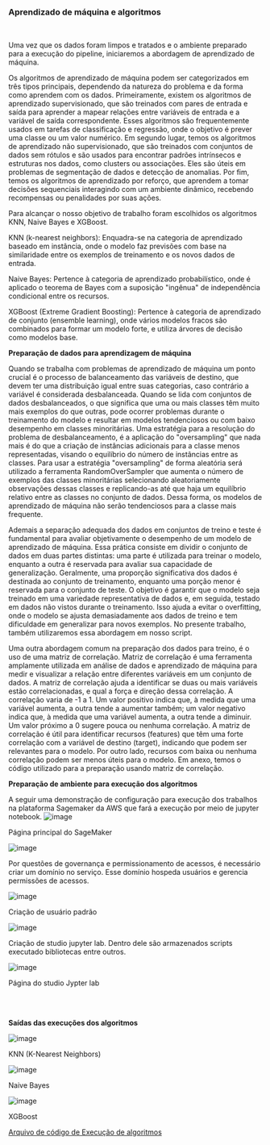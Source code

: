 ### **Aprendizado de máquina e algoritmos**

<br>

Uma vez que os dados foram limpos e tratados e o ambiente preparado para a execução do pipeline, iniciaremos a abordagem de aprendizado de máquina. 
 

Os algoritmos de aprendizado de máquina podem ser categorizados em três tipos principais, dependendo da natureza do problema e da forma como aprendem com os dados. Primeiramente, existem os algoritmos de aprendizado supervisionado, que são treinados com pares de entrada e saída para aprender a mapear relações entre variáveis de entrada e a variável de saída correspondente. Esses algoritmos são frequentemente usados em tarefas de classificação e regressão, onde o objetivo é prever uma classe ou um valor numérico. Em segundo lugar, temos os algoritmos de aprendizado não supervisionado, que são treinados com conjuntos de dados sem rótulos e são usados para encontrar padrões intrínsecos e estruturas nos dados, como clusters ou associações. Eles são úteis em problemas de segmentação de dados e detecção de anomalias. Por fim, temos os algoritmos de aprendizado por reforço, que aprendem a tomar decisões sequenciais interagindo com um ambiente dinâmico, recebendo recompensas ou penalidades por suas ações. 

Para alcançar o nosso objetivo de trabalho foram escolhidos os algoritmos KNN, Naive Bayes e XGBoost.

KNN (k-nearest neighbors): Enquadra-se na categoria de aprendizado baseado em instância, onde o modelo faz previsões com base na similaridade entre os exemplos de treinamento e os novos dados de entrada.

Naive Bayes: Pertence à categoria de aprendizado probabilístico, onde é aplicado o teorema de Bayes com a suposição "ingênua" de independência condicional entre os recursos.

XGBoost (Extreme Gradient Boosting): Pertence à categoria de aprendizado de conjunto (ensemble learning), onde vários modelos fracos são combinados para formar um modelo forte, e utiliza árvores de decisão como modelos base.


 **Preparação de dados para aprendizagem de máquina**

Quando se trabalha com problemas de aprendizado de máquina um ponto crucial é o processo de balanceamento das variáveis de destino, que devem ter uma distribuição igual entre suas categorias, caso contrário a variável é considerada desbalanceada.
 Quando se lida com conjuntos de dados desbalanceados, o que significa que uma ou mais classes têm muito mais exemplos do que outras, pode ocorrer problemas durante o treinamento do modelo e resultar em modelos tendenciosos ou com baixo desempenho em classes minoritárias.
 Uma estratégia para a resolução do problema de desbalanceamento, é a aplicação do "oversampling" que nada mais é do que a criação de instâncias adicionais para a classe menos representadas, visando o equilíbrio do número de instâncias entre as classes.
 Para usar a estratégia "oversampling" de forma aleatória será utilizado a ferramenta RandomOverSampler  que aumenta o número de exemplos das classes minoritárias selecionando aleatoriamente observações dessas classes e replicando-as até que haja um equilíbrio relativo entre as classes no conjunto de dados.
 Dessa forma, os modelos de aprendizado de máquina não serão tendenciosos para a classe mais frequente.

Ademais a separação adequada dos dados em conjuntos de treino e teste é fundamental para avaliar objetivamente o desempenho de um modelo de aprendizado de máquina. Essa prática consiste em dividir o conjunto de dados em duas partes distintas: uma parte é utilizada para treinar o modelo, enquanto a outra é reservada para avaliar sua capacidade de generalização. Geralmente, uma proporção significativa dos dados é destinada ao conjunto de treinamento, enquanto uma porção menor é reservada para o conjunto de teste. O objetivo é garantir que o modelo seja treinado em uma variedade representativa de dados e, em seguida, testado em dados não vistos durante o treinamento. Isso ajuda a evitar o overfitting, onde o modelo se ajusta demasiadamente aos dados de treino e tem dificuldade em generalizar para novos exemplos. No presente trabalho, também utilizaremos essa abordagem em nosso script.

Uma outra abordagem comum na preparação dos dados para treino, é o uso de uma matriz de correlação. Matriz de correlação é uma ferramenta amplamente utilizada em análise de dados e aprendizado de máquina para medir e visualizar a relação entre diferentes variáveis em um conjunto de dados. A matriz de correlação ajuda a identificar se duas ou mais variáveis estão correlacionadas, e qual a força e direção dessa correlação. A correlação varia de -1 a 1. Um valor positivo indica que, à medida que uma variável aumenta, a outra tende a aumentar também; um valor negativo indica que, à medida que uma variável aumenta, a outra tende a diminuir. Um valor próximo a 0 sugere pouca ou nenhuma correlação. A matriz de correlação é útil para identificar recursos (features) que têm uma forte correlação com a variável de destino (target), indicando que podem ser relevantes para o modelo. Por outro lado, recursos com baixa ou nenhuma correlação podem ser menos úteis para o modelo. Em anexo, temos o código utilizado para a preparação usando matriz de correlação. 

  **Preparação de ambiente para execução dos algoritmos**

A seguir uma demonstração de configuração para execução dos trabalhos na plataforma Sagemaker da AWS que fará a execução por meio de jupyter notebook.
![image](https://github.com/Tecnologia-em-Banco-de-Dados-PUC-Minas/eixo5_grupo3_20241/assets/69175639/c865cbd6-2ab7-4ba7-b23d-d1b737c225da)

Página principal do SageMaker

![image](https://github.com/Tecnologia-em-Banco-de-Dados-PUC-Minas/eixo5_grupo3_20241/assets/69175639/60059e50-3ac4-44b4-af6b-dfb6bf8f5d25)

Por questões de governança e permissionamento de acessos, é necessário criar um domínio no serviço. Esse domínio hospeda usuários e gerencia permissões de acessos. 

![image](https://github.com/Tecnologia-em-Banco-de-Dados-PUC-Minas/eixo5_grupo3_20241/assets/69175639/12796d15-393b-4703-80e5-584729a14992)

Criação de usuário padrão

![image](https://github.com/Tecnologia-em-Banco-de-Dados-PUC-Minas/eixo5_grupo3_20241/assets/69175639/1a967c07-b3bb-4315-9249-4dc4dcd16663)

Criação de studio jupyter lab. Dentro dele são armazenados scripts executado bibliotecas entre outros. 

![image](https://github.com/Tecnologia-em-Banco-de-Dados-PUC-Minas/eixo5_grupo3_20241/assets/69175639/6b1b478f-c927-4a3e-bb5d-4d9b6ea4d2b0)

Página do studio Jypter lab

<br>
<br>

**Saídas das execuções dos algoritmos**

![image](https://github.com/Tecnologia-em-Banco-de-Dados-PUC-Minas/eixo5_grupo3_20241/assets/69175639/e7e25e48-1b5a-40f5-ab92-c122ae6b9b39)

KNN (K-Nearest Neighbors)

![image](https://github.com/Tecnologia-em-Banco-de-Dados-PUC-Minas/eixo5_grupo3_20241/assets/69175639/408ada6f-211a-4450-b2ce-a0cd47534de6)

Naive Bayes

![image](https://github.com/Tecnologia-em-Banco-de-Dados-PUC-Minas/eixo5_grupo3_20241/assets/69175639/8caab41e-94f9-4124-aa5a-7341e75e46aa)


XGBoost


[Arquivo de código de Execução de algoritmos](ext/ML_etapa4pucmg.ipynb)



 
 
 

 
